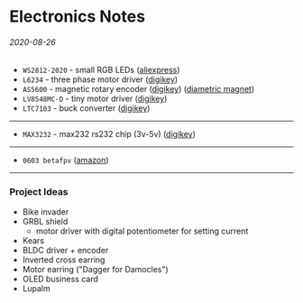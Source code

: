 Electronics Notes
===

###### 2020-08-26

* `WS2812-2020` - small RGB LEDs ([aliexpress](https://www.aliexpress.com/item/32876864437.html))
* `L6234` - three phase motor driver ([digikey](https://www.digikey.com/product-detail/en/stmicroelectronics/L6234PD013TR/497-5352-1-ND/1154483))
* `AS5600` - magnetic rotary encoder ([digikey](https://www.digikey.com/product-detail/en/ams/AS5600-ASOT/AS5600-ASOTCT-ND/7793265)) ([diametric magnet](https://amfmagnets.com/neodymium-disc-6mm-x-2-5mm-n35-diametrically-magnetised.html))
* `LV8548MC-D` - tiny motor driver ([digikey](https://www.digikey.com/product-detail/en/on-semiconductor/LV8548MC-AH/869-1287-1-ND/2651531))
* `LTC7103` - buck converter ([digikey](https://www.digikey.com/en/products/base-product/analog-devices-inc/505/LTC7103/118301))

---

* `MAX3232` - max232 rs232 chip (3v-5v) ([digikey](https://www.digikey.com/product-detail/en/texas-instruments/MAX3232ECDR/296-19851-1-ND/1120592))

---

* `0603 betafpv` ([amazon](https://www.amazon.com/BETAFPV-16000KV-Brushless-Motor-Meteor65/dp/B079HXLJJ5?th=1))

---

### Project Ideas

* Bike invader
* GRBL shield
  - motor driver with digital potentiometer for setting current
* Kears
* BLDC driver + encoder
* Inverted cross earring
* Motor earring ("Dagger for Damocles")
* OLED business card
* Lupalm


